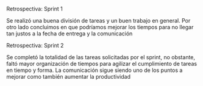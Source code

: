Retrospectiva: Sprint 1

Se realizó una buena división de tareas y un buen trabajo en general. Por otro lado concluimos en que podríamos mejorar los tiempos para no llegar tan justos a la fecha de entrega y la comunicación

Retrospectiva: Sprint 2

Se completó la totalidad de las tareas solicitadas por el sprint, no obstante, faltó mayor organización de tiempos para agilizar el cumplimiento de tareas en tiempo y forma. La comunicación sigue siendo uno de los puntos a mejorar como también aumentar la productividad